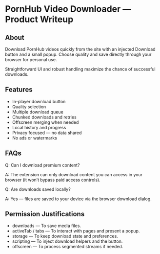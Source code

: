 # PornHub Video Downloader — Product Writeup

## About
Download PornHub videos quickly from the site with an injected Download button and a small popup. Choose quality and save directly through your browser for personal use.

Straightforward UI and robust handling maximize the chance of successful downloads.

## Features

- In-player download button
- Quality selection
- Multiple download queue
- Chunked downloads and retries
- Offscreen merging when needed
- Local history and progress
- Privacy focused — no data shared
- No ads or watermarks

## FAQs

Q: Can I download premium content?

A: The extension can only download content you can access in your browser (it won’t bypass paid access controls).

Q: Are downloads saved locally?

A: Yes — files are saved to your device via the browser download dialog.

## Permission Justifications

- downloads — To save media files.
- activeTab / tabs — To interact with pages and present a popup.
- storage — To keep download state and preferences.
- scripting — To inject download helpers and the button.
- offscreen — To process segmented streams if needed.
